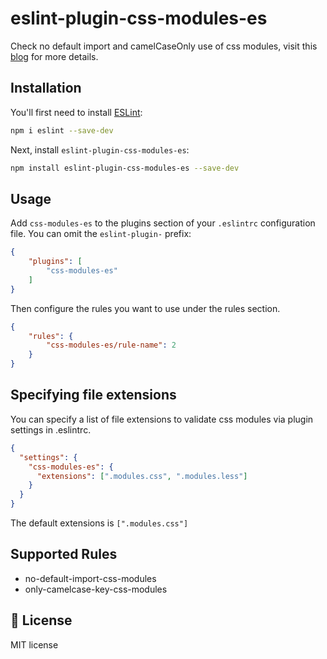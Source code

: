 # eslint-plugin-css-modules-es

Check no default import and camelCaseOnly use of css modules, visit this [blog](https://github.com/csu-feizao/blog/issues/1) for more details.

## Installation

You'll first need to install [ESLint](https://eslint.org/):

```sh
npm i eslint --save-dev
```

Next, install `eslint-plugin-css-modules-es`:

```sh
npm install eslint-plugin-css-modules-es --save-dev
```

## Usage

Add `css-modules-es` to the plugins section of your `.eslintrc` configuration file. You can omit the `eslint-plugin-` prefix:

```json
{
    "plugins": [
        "css-modules-es"
    ]
}
```


Then configure the rules you want to use under the rules section.

```json
{
    "rules": {
        "css-modules-es/rule-name": 2
    }
}
```

## Specifying file extensions

You can specify a list of file extensions to validate css modules via plugin settings in .eslintrc.

```json
{
  "settings": {
    "css-modules-es": {
      "extensions": [".modules.css", ".modules.less"]
    }
  }
}
```

The default extensions is `[".modules.css"]`

## Supported Rules

* no-default-import-css-modules
* only-camelcase-key-css-modules

## 📄 License

MIT license


